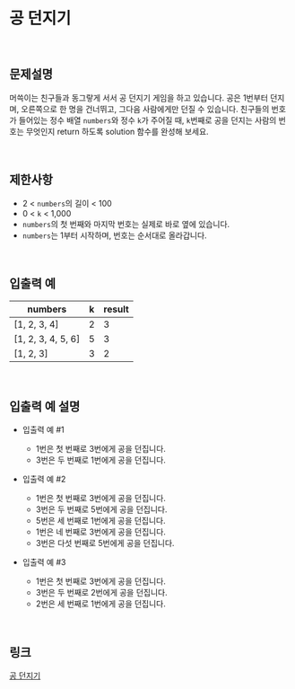 # 공 던지기

<br>

## 문제설명
머쓱이는 친구들과 동그랗게 서서 공 던지기 게임을 하고 있습니다. 공은 1번부터 던지며, 오른쪽으로 한 명을 건너뛰고, 그다음 사람에게만 던질 수 있습니다. 친구들의 번호가 들어있는 정수 배열 `numbers`와 정수 `k`가 주어질 때, `k`번째로 공을 던지는 사람의 번호는 무엇인지 return 하도록 solution 함수를 완성해 보세요.

<br>

## 제한사항
- 2 < `numbers`의 길이 < 100
- 0 < `k` < 1,000
- `numbers`의 첫 번째와 마지막 번호는 실제로 바로 옆에 있습니다.
- `numbers`는 1부터 시작하며, 번호는 순서대로 올라갑니다.

<br>

## 입출력 예
| numbers | k | result |
|---|---|---|
| [1, 2, 3, 4] | 2 | 3 |
| [1, 2, 3, 4, 5, 6] | 5 | 3 |
| [1, 2, 3] | 3 | 2 |

<br>

## 입출력 예 설명
- 입출력 예 #1
    - 1번은 첫 번째로 3번에게 공을 던집니다.
    - 3번은 두 번째로 1번에게 공을 던집니다.

- 입출력 예 #2
    - 1번은 첫 번째로 3번에게 공을 던집니다.
    - 3번은 두 번째로 5번에게 공을 던집니다.
    - 5번은 세 번째로 1번에게 공을 던집니다.
    - 1번은 네 번째로 3번에게 공을 던집니다.
    - 3번은 다섯 번째로 5번에게 공을 던집니다.

- 입출력 예 #3
    - 1번은 첫 번째로 3번에게 공을 던집니다.
    - 3번은 두 번째로 2번에게 공을 던집니다.
    - 2번은 세 번째로 1번에게 공을 던집니다.

<br>

## 링크
[공 던지기](https://school.programmers.co.kr/learn/courses/30/lessons/120843)
